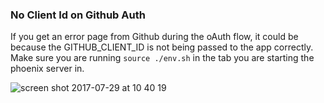 ### No Client Id on Github Auth

If you get an error page from Github during the oAuth flow, it could be because the GITHUB_CLIENT_ID is not being passed to the app correctly.
Make sure you are running `source ./env.sh` in the tab you are starting the phoenix server in.

![screen shot 2017-07-29 at 10 40 19](https://user-images.githubusercontent.com/11725595/28743791-57b12ae8-744a-11e7-9c65-ab4306a6b9f7.png)
